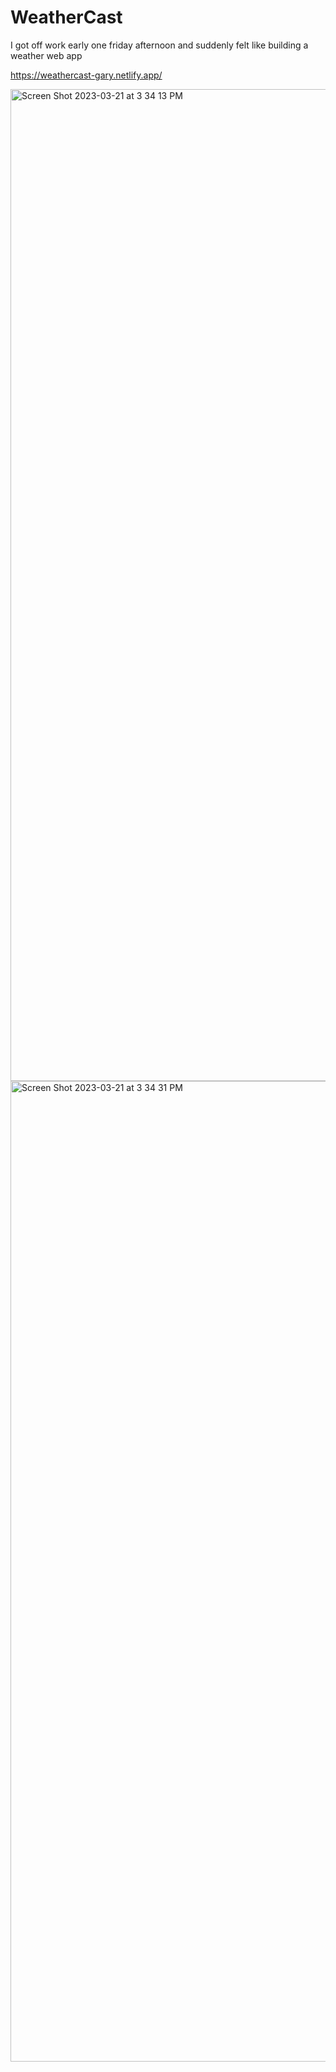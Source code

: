 # WeatherCast

I got off work early one friday afternoon and suddenly felt like building a weather web app

https://weathercast-gary.netlify.app/

<img width="1587" alt="Screen Shot 2023-03-21 at 3 34 13 PM" src="https://user-images.githubusercontent.com/55761537/226542667-a60dd812-9c39-49f9-b6fd-0b8f95ebe578.png">

<img width="1569" alt="Screen Shot 2023-03-21 at 3 34 31 PM" src="https://user-images.githubusercontent.com/55761537/226542724-21dc741c-ebc3-4517-bd62-524830eeb6d6.png">
